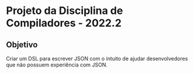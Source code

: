 # Projeto da Disciplina de Compiladores - 2022.2

## Objetivo
Criar um DSL para escrever JSON com o intuito de ajudar desenvolvedores que não possuem experiência com JSON.
